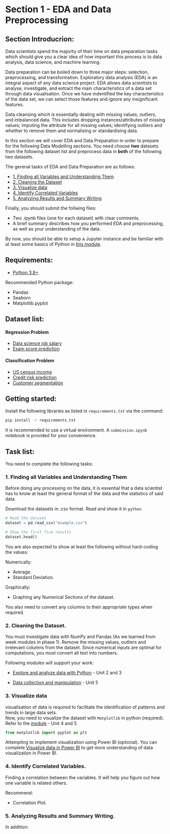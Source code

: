# Section 1 - EDA and Data Preprocessing

## Section Introducrion:

Data scientists spend the majority of their time on data preparation tasks which should give you a clear idea of how important this process is to data analysis, data science, and machine learning.

Data preparation can be boiled down to three major steps: selection, preprocessing, and transformation.  Exploratory data analysis (EDA) is an integral aspect of any data science project.  EDA allows data scientists to analyse, investigate, and extract the main characteristics of a data set through data visualisation.  Once we have indentified the key characteristics of the data set, we can select those features and ignore any insignificant features.

Data cleansing which is essentially dealing with missing values, outliers, and imbalanced data.  This includes dropping instances/attributes of missing values; imputing the attribute for all missing values; identifying outliers and whether to remove them and normalising or standardising data. 


In this section we will cover EDA and Data Preparation in order to prepare for the following Data Modelling sections. You need choose **two** datasets from the following dataset list and preprocess data in **both** of the following two datasets.

The gerenal tasks of EDA and Data Preparation are as follows:

  - [1. Finding all Variables and Understanding Them](#1-Finding-all-Variables-and-Understanding-Them)
  - [2. Cleaning the Dataset](#2-Cleaning-the-Dataset)
  - [3. Visualize data](#3-Visualize-data )
  - [4. Identify Correlated Variables](#4-Identify-Correlated-Variables)
  - [5. Analyzing Results and Summary Writing](#5-Analyzing-Results-and-Summary-Writing)

Finally, you should submit the follwing files:
* Two .ipynb files (one for each dataset) with clear comments.
* A brief summary describes how you performed EDA and preprocessing, as well as your understanding of the data.

By now, you should be able to setup a Jupyter instance and be familiar with at least some basics of Python in [this module](https://docs.microsoft.com/en-us/learn/paths/beginner-python/).

## Requirements:
* [Python 3.8+](https://www.python.org/)

Recommended Python package:
* Pandas
* Seaborn
* Matplotlib.pyplot


## Dataset list:

#### Regression Problem 
* [Data science job salary](https://www.kaggle.com/datasets/arnabchaki/data-science-salaries-2023)
* [Exam score prediction](https://www.kaggle.com/datasets/desalegngeb/students-exam-scores)

#### Classification Problem
* [US census income](https://archive.ics.uci.edu/ml/datasets/Census+Income)
* [Credit risk prediction](https://www.kaggle.com/datasets/ppb00x/credit-risk-customers)
* [Customer segmentation](https://www.kaggle.com/datasets/abisheksudarshan/customer-segmentation)

## Getting started:
Install the following libraries as listed in `requirements.txt` via the command:

```bash
pip install -r requirements.txt
```

It is recommended to use a virtual environment. A `submission.ipynb` notebook is provided for your convenience.

## Task list:

You need to complete the following tasks:

### 1. Finding all Variables and Understanding Them 
Before doing any processing on the data, it is essential that a data scientist has to know at least the general format of the data and the statistics of said data.

Download the datasets in .csv format.
Read and show it in ```python```

```python
# Read the dataset
dataset = pd.read_csv("example.csv")

# Show the first five results
dataset.head() 
```

You are also expected to show at least the following without hard-coding the values:

Numerically:
* Average.
* Standard Deviation.

Graphically:
* Graphing any Numerical Sections of the dataset.

You also need to convert any columns to their appropriate types when required.


### 2. Cleaning the Dataset.
You must investigate data with NumPy and Pandas (As we learned from week modules in phase 1).
Remove the missing values, outliers and irrelevant columns from the dataset.
Since numerical inputs are optimal for computations, you must convert all text into numbers.

Following modules will support your work:

* [Explore and analyze data with Python](https://learn.microsoft.com/en-nz/training/modules/explore-analyze-data-with-python/?ns-enrollment-type=Collection&ns-enrollment-id=n2kyanp2128q50) - Unit 2 and 3

* [Data collection and manipulation](https://learn.microsoft.com/en-nz/training/modules/collect-manipulate-data-python-nasa/?ns-enrollment-type=Collection&ns-enrollment-id=n2kyanp2128q50) - Unit 5




### 3. Visualize data 

visualisation of data is required to facilitate the identification of patterns and trends in large data sets.  
Now, you need to visualize the dataset with ```Matplotlib``` in python (required). Refer to the [module](https://learn.microsoft.com/en-nz/training/modules/explore-analyze-data-with-python/?ns-enrollment-type=Collection&ns-enrollment-id=n2kyanp2128q50) - Unit 4 and 5

```python
from matplotlib import pyplot as plt
```


Attempting to implement visualization using Power BI (optional). You can complete [Visualize data in Power BI](https://learn.microsoft.com/en-us/training/paths/visualize-data-power-bi/) to get more understanding of data visualization in Power BI. 


### 4. Identify Correlated Variables.
Finding a correlation between the variables. It will help you figure out how one variable is related others.

Recommend:
* Correlation Plot. 


### 5. Analyzing Results and Summary Writing.



In addition:

